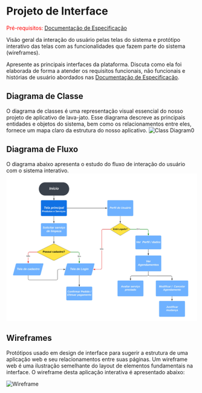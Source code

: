 
# Projeto de Interface

<span style="color:red">Pré-requisitos: <a href="2-Especificação do Projeto.md"> Documentação de Especificação</a></span>

Visão geral da interação do usuário pelas telas do sistema e protótipo interativo das telas com as funcionalidades que fazem parte do sistema (wireframes).

 Apresente as principais interfaces da plataforma. Discuta como ela foi elaborada de forma a atender os requisitos funcionais, não funcionais e histórias de usuário abordados nas <a href="2-Especificação do Projeto.md"> Documentação de Especificação</a>.

## Diagrama de Classe

O diagrama de classes é uma representação visual essencial do nosso projeto de aplicativo de lava-jato. Esse diagrama descreve as principais entidades e objetos do sistema, bem como os relacionamentos entre eles, fornece um mapa claro da estrutura do nosso aplicativo.
![Class Diagram0](https://github.com/ICEI-PUC-Minas-PMV-ADS/pmv-ads-2023-2-e2-proj-int-t10-proj10_grupo04/assets/125131708/a65b64e8-238e-4fde-8299-833a6565cdfc)

## Diagrama de Fluxo

O diagrama abaixo apresenta o estudo do fluxo de interação do usuário com o sistema interativo.
![Diagrama de Fluxo](img/FluxogramaLavaJato.jpg)


## Wireframes
Protótipos usado em design de interface para sugerir a estrutura de uma aplicação web e seu relacionamentos entre suas páginas. Um wireframe web é uma ilustração semelhante do layout de elementos fundamentais na interface. O wireframe desta aplicação interativa é apresentado abaixo:

![Wireframe](https://github.com/ICEI-PUC-Minas-PMV-ADS/pmv-ads-2023-2-e2-proj-int-t10-proj10_grupo04/assets/81435143/670f12c0-57bc-44ac-8034-37a15500a8a6)


